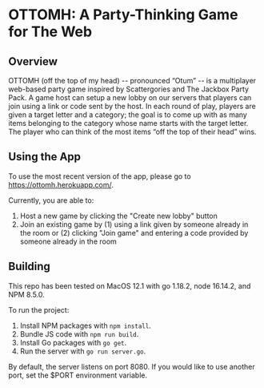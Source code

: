 # OTTOMH: A Party-Thinking Game for The Web

## Overview

OTTOMH (off the top of my head) -- pronounced “Otum” -- is a multiplayer web-based party game inspired by Scattergories and The Jackbox Party Pack. A game host can setup a new lobby on our servers that players can join using a link or code sent by the host. In each round of play, players are given a target letter and a category; the goal is to come up with as many items belonging to the category whose name starts with the target letter. The player who can think of the most items “off the top of their head” wins. 

## Using the App

To use the most recent version of the app, please go to https://ottomh.herokuapp.com/.

Currently, you are able to:
1. Host a new game by clicking the "Create new lobby" button
2. Join an existing game by (1) using a link given by someone already in the room or (2) clicking "Join game" and entering a code provided by someone already in the room

## Building

This repo has been tested on MacOS 12.1 with go 1.18.2, node 16.14.2, and NPM 8.5.0.

To run the project:

1. Install NPM packages with `npm install`.
2. Bundle JS code with `npm run build`.
3. Install Go packages with `go get`.
4. Run the server with `go run server.go`.

By default, the server listens on port 8080. If you would like to use another port, set the $PORT environment variable.

